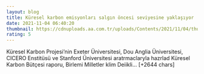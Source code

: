 ```yaml
--- 
layout: blog
title: Küresel karbon emisyonları salgın öncesi seviyesine yaklaşıyor
date: 2021-11-04 06:40:20
thumbnail: https://cdnuploads.aa.com.tr/uploads/Contents/2021/11/04/thumbs_b_c_9f58b124769fd43867b3adba724d711a.jpg
rating: 5
---
```

Küresel Karbon Projesi’nin Exeter Üniversitesi, Dou Anglia Üniversitesi, CICERO Enstitüsü ve Stanford Üniversitesi aratrmaclaryla hazrlad Küresel Karbon Bütçesi raporu, Birlemi Milletler klim Deiikli… [+2644 chars]